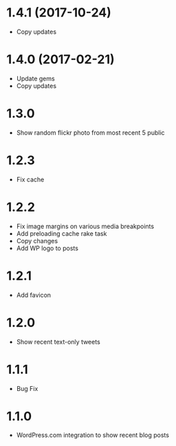 # 1.4.1 (2017-10-24)

* Copy updates

# 1.4.0 (2017-02-21)

* Update gems
* Copy updates

# 1.3.0

* Show random flickr photo from most recent 5 public

# 1.2.3

* Fix cache

# 1.2.2

* Fix image margins on various media breakpoints
* Add preloading cache rake task
* Copy changes
* Add WP logo to posts

# 1.2.1

* Add favicon

# 1.2.0

* Show recent text-only tweets

# 1.1.1

* Bug Fix 

# 1.1.0

* WordPress.com integration to show recent blog posts
